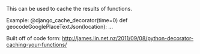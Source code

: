 This can be used to cache the results of functions.

Example:
  @django_cache_decorator(time=0)
  def geocodeGooglePlaceTextJson(location):
      ...

Built off of code form:
http://james.lin.net.nz/2011/09/08/python-decorator-caching-your-functions/


